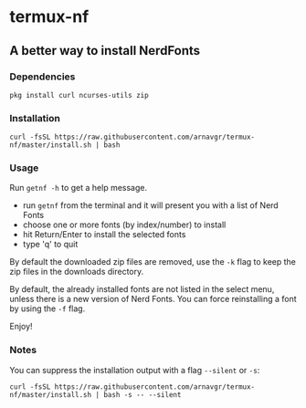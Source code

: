 # termux-nf

## A better way to install NerdFonts

### Dependencies

```
pkg install curl ncurses-utils zip
```

### Installation

```
curl -fsSL https://raw.githubusercontent.com/arnavgr/termux-nf/master/install.sh | bash
```

### Usage

Run `getnf -h` to get a help message.

- run `getnf` from the terminal and it will present you with a list of Nerd Fonts
- choose one or more fonts (by index/number) to install
- hit Return/Enter to install the selected fonts
- type 'q' to quit

By default the downloaded zip files are removed,
use the `-k` flag to keep the zip files in the downloads directory.

By default, the already installed fonts are not listed in the select menu,
unless there is a new version of Nerd Fonts.
You can force reinstalling a font by using the `-f` flag.

Enjoy!

### Notes

You can suppress the installation output with a flag `--silent` or `-s`:
```
curl -fsSL https://raw.githubusercontent.com/arnavgr/termux-nf/master/install.sh | bash -s -- --silent
```
